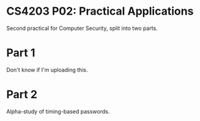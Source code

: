 # CS4203 P02: Practical Applications
Second practical for Computer Security, split into two parts.

# Part 1
Don't know if I'm uploading this.

# Part 2
Alpha-study of timing-based passwords.

